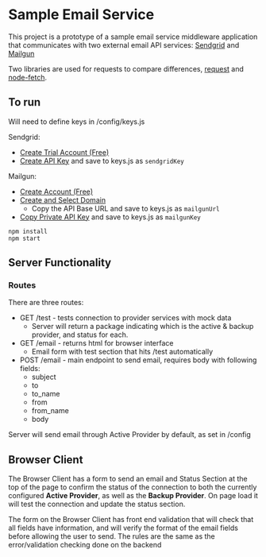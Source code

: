 # Sample Email Service
This project is a prototype of a sample email service middleware application that communicates with two external email API services: [Sendgrid](https://sendgrid.com/) and [Mailgun](https://www.mailgun.com/)

Two libraries are used for requests to compare differences, [request](https://www.npmjs.com/package/request) and [node-fetch](https://www.npmjs.com/package/node-fetch).


## To run
Will need to define keys in /config/keys.js

Sendgrid:
- [Create Trial Account (Free)](https://app.sendgrid.com/signup?id=71713987-9f01-4dea-b3d4-8d0bcd9d53ed)
- [Create API Key](https://app.sendgrid.com/settings/api_keys) and save to keys.js as `sendgridKey`

Mailgun:
- [Create Account (Free)](https://signup.mailgun.com/new/signup)
- [Create and Select Domain](https://app.mailgun.com/app/domains)
  - Copy the API Base URL and save to keys.js as `mailgunUrl`
- [Copy Private API Key](https://app.mailgun.com/app/account/security) and save to keys.js as `mailgunKey`

```
npm install
npm start
```


## Server Functionality

### Routes
There are three routes:
- GET /test - tests connection to provider services with mock data
  - Server will return a package indicating which is the active & backup provider, and status for each.
- GET /email - returns html for browser interface
  - Email form with test section that hits /test automatically
- POST /email - main endpoint to send email, requires body with following fields:
  - subject
  - to
  - to_name
  - from
  - from_name
  - body


Server will send email through Active Provider by default, as set in /config

## Browser Client

The Browser Client has a form to send an email and Status Section at the top of the page to confirm the status of the connection to both the currently configured **Active Provider**, as well as the **Backup Provider**.  On page load it will test the connection and update the status section.

The form on the Browser Client has front end validation that will check that all fields have information, and will verify the format of the email fields before allowing the user to send.  The rules are the same as the error/validation checking done on the backend
